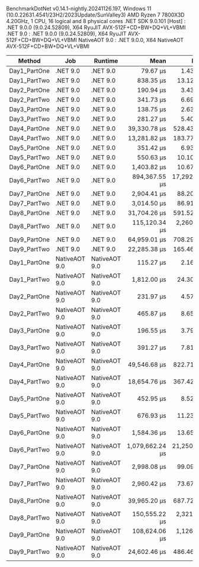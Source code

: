 
BenchmarkDotNet v0.14.1-nightly.20241126.197, Windows 11 (10.0.22631.4541/23H2/2023Update/SunValley3)
AMD Ryzen 7 7800X3D 4.20GHz, 1 CPU, 16 logical and 8 physical cores
.NET SDK 9.0.101
  [Host]        : .NET 9.0.0 (9.0.24.52809), X64 RyuJIT AVX-512F+CD+BW+DQ+VL+VBMI
  .NET 9.0      : .NET 9.0.0 (9.0.24.52809), X64 RyuJIT AVX-512F+CD+BW+DQ+VL+VBMI
  NativeAOT 9.0 : .NET 9.0.0, X64 NativeAOT AVX-512F+CD+BW+DQ+VL+VBMI


 Method       | Job           | Runtime       | Mean            | Error         | StdDev        | Median          |
------------- |-------------- |-------------- |----------------:|--------------:|--------------:|----------------:|
 Day1_PartOne | .NET 9.0      | .NET 9.0      |        79.67 μs |      1.434 μs |      3.324 μs |        78.96 μs |
 Day1_PartTwo | .NET 9.0      | .NET 9.0      |       838.35 μs |     13.122 μs |     12.274 μs |       833.48 μs |
 Day2_PartOne | .NET 9.0      | .NET 9.0      |       190.94 μs |      3.435 μs |      4.219 μs |       190.55 μs |
 Day2_PartTwo | .NET 9.0      | .NET 9.0      |       341.73 μs |      6.692 μs |     10.614 μs |       341.65 μs |
 Day3_PartOne | .NET 9.0      | .NET 9.0      |       138.75 μs |      2.630 μs |      5.313 μs |       137.71 μs |
 Day3_PartTwo | .NET 9.0      | .NET 9.0      |       281.27 μs |      5.403 μs |     11.278 μs |       279.90 μs |
 Day4_PartOne | .NET 9.0      | .NET 9.0      |    39,330.78 μs |    528.436 μs |    494.299 μs |    39,397.98 μs |
 Day4_PartTwo | .NET 9.0      | .NET 9.0      |    13,281.82 μs |    183.774 μs |    171.902 μs |    13,236.51 μs |
 Day5_PartOne | .NET 9.0      | .NET 9.0      |       351.42 μs |      6.931 μs |      8.512 μs |       351.58 μs |
 Day5_PartTwo | .NET 9.0      | .NET 9.0      |       550.63 μs |     10.101 μs |      8.955 μs |       547.67 μs |
 Day6_PartOne | .NET 9.0      | .NET 9.0      |     1,403.82 μs |     10.678 μs |      8.916 μs |     1,403.06 μs |
 Day6_PartTwo | .NET 9.0      | .NET 9.0      |   894,367.55 μs | 17,292.416 μs | 15,329.277 μs |   896,415.85 μs |
 Day7_PartOne | .NET 9.0      | .NET 9.0      |     2,904.41 μs |     88.202 μs |    260.065 μs |     2,808.34 μs |
 Day7_PartTwo | .NET 9.0      | .NET 9.0      |     3,014.50 μs |     86.912 μs |    254.897 μs |     3,001.67 μs |
 Day8_PartOne | .NET 9.0      | .NET 9.0      |    31,704.26 μs |    591.522 μs |    809.682 μs |    31,849.10 μs |
 Day8_PartTwo | .NET 9.0      | .NET 9.0      |   115,120.34 μs |  2,260.163 μs |  3,168.432 μs |   115,847.80 μs |
 Day9_PartOne | .NET 9.0      | .NET 9.0      |    64,959.01 μs |    708.293 μs |    591.456 μs |    65,013.86 μs |
 Day9_PartTwo | .NET 9.0      | .NET 9.0      |    22,285.38 μs |    165.460 μs |    154.772 μs |    22,235.45 μs |
 Day1_PartOne | NativeAOT 9.0 | NativeAOT 9.0 |       115.27 μs |      2.167 μs |      2.027 μs |       115.56 μs |
 Day1_PartTwo | NativeAOT 9.0 | NativeAOT 9.0 |     1,812.00 μs |     24.305 μs |     22.735 μs |     1,823.63 μs |
 Day2_PartOne | NativeAOT 9.0 | NativeAOT 9.0 |       231.97 μs |      4.579 μs |      6.113 μs |       230.44 μs |
 Day2_PartTwo | NativeAOT 9.0 | NativeAOT 9.0 |       465.87 μs |      8.653 μs |      7.671 μs |       467.40 μs |
 Day3_PartOne | NativeAOT 9.0 | NativeAOT 9.0 |       196.55 μs |      3.791 μs |      3.724 μs |       195.78 μs |
 Day3_PartTwo | NativeAOT 9.0 | NativeAOT 9.0 |       391.27 μs |      7.811 μs |      8.995 μs |       389.04 μs |
 Day4_PartOne | NativeAOT 9.0 | NativeAOT 9.0 |    49,546.68 μs |    822.710 μs |    769.564 μs |    49,443.14 μs |
 Day4_PartTwo | NativeAOT 9.0 | NativeAOT 9.0 |    18,654.76 μs |    367.420 μs |    393.135 μs |    18,709.66 μs |
 Day5_PartOne | NativeAOT 9.0 | NativeAOT 9.0 |       452.95 μs |      8.527 μs |      8.375 μs |       451.26 μs |
 Day5_PartTwo | NativeAOT 9.0 | NativeAOT 9.0 |       676.93 μs |     11.230 μs |      9.955 μs |       675.76 μs |
 Day6_PartOne | NativeAOT 9.0 | NativeAOT 9.0 |     1,584.36 μs |     13.652 μs |     12.770 μs |     1,587.76 μs |
 Day6_PartTwo | NativeAOT 9.0 | NativeAOT 9.0 | 1,079,662.24 μs | 21,250.993 μs | 22,738.324 μs | 1,078,758.00 μs |
 Day7_PartOne | NativeAOT 9.0 | NativeAOT 9.0 |     2,998.08 μs |     99.099 μs |    282.734 μs |     3,042.16 μs |
 Day7_PartTwo | NativeAOT 9.0 | NativeAOT 9.0 |     2,960.42 μs |     73.679 μs |    211.398 μs |     2,950.67 μs |
 Day8_PartOne | NativeAOT 9.0 | NativeAOT 9.0 |    39,965.20 μs |    687.724 μs |    574.280 μs |    40,097.35 μs |
 Day8_PartTwo | NativeAOT 9.0 | NativeAOT 9.0 |   150,555.22 μs |  2,321.615 μs |  2,171.641 μs |   149,673.73 μs |
 Day9_PartOne | NativeAOT 9.0 | NativeAOT 9.0 |   108,624.06 μs |  1,126.323 μs |    940.530 μs |   108,399.92 μs |
 Day9_PartTwo | NativeAOT 9.0 | NativeAOT 9.0 |    24,602.46 μs |    486.465 μs |    597.422 μs |    24,603.09 μs |
